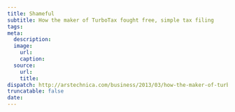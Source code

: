 ```yaml
---
title: Shameful
subtitle: How the maker of TurboTax fought free, simple tax filing
tags:
meta:
  description:
  image:
    url:
    caption:
  source:
    url:
    title:
dispatch: http://arstechnica.com/business/2013/03/how-the-maker-of-turbotax-fought-free-simple-tax-filing/
truncatable: false
date:
---
```

